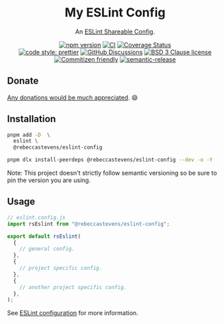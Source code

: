 <div align="center">

# My ESLint Config

An [ESLint Shareable Config](https://eslint.org/docs/developer-guide/shareable-configs.html).

[![npm version](https://img.shields.io/npm/v/@rebeccastevens/eslint-config.svg)](https://www.npmjs.com/package/@rebeccastevens/eslint-config)
[![CI](https://github.com/RebeccaStevens/eslint-config-rebeccastevens/actions/workflows/release.yml/badge.svg)](https://github.com/RebeccaStevens/eslint-config-rebeccastevens/actions/workflows/release.yml)
[![Coverage Status](https://codecov.io/gh/RebeccaStevens/eslint-config-rebeccastevens/branch/main/graph/badge.svg?token=MVpR1oAbIT)](https://codecov.io/gh/RebeccaStevens/eslint-config-rebeccastevens)\
[![code style: prettier](https://img.shields.io/badge/code_style-prettier-ff69b4.svg?style=flat-square)](https://github.com/prettier/prettier)
[![GitHub Discussions](https://img.shields.io/github/discussions/RebeccaStevens/eslint-config-rebeccastevens?style=flat-square)](https://github.com/RebeccaStevens/eslint-config-rebeccastevens/discussions)
[![BSD 3 Clause license](https://img.shields.io/github/license/RebeccaStevens/eslint-config-rebeccastevens.svg?style=flat-square)](https://opensource.org/licenses/BSD-3-Clause)
[![Commitizen friendly](https://img.shields.io/badge/commitizen-friendly-brightgreen.svg?style=flat-square)](https://commitizen.github.io/cz-cli/)
[![semantic-release](https://img.shields.io/badge/%20%20%F0%9F%93%A6%F0%9F%9A%80-semantic--release-e10079.svg?style=flat-square)](https://github.com/semantic-release/semantic-release)

</div>

## Donate

[Any donations would be much appreciated](./DONATIONS.md). 😄

## Installation

```sh
pnpm add -D  \
  eslint \
  @rebeccastevens/eslint-config
```

```sh
pnpm dlx install-peerdeps @rebeccastevens/eslint-config --dev -o -Y
```

Note: This project doesn't strictly follow semantic versioning so be sure to pin the version you are using.

## Usage

```js
// eslint.config.js
import rsEslint from "@rebeccastevens/eslint-config";

export default rsEslint(
  {
    // general config.
  },
  {
    // project specific config.
  },
  {
    // another project specific config.
  },
);
```

See [ESLint configuration](http://eslint.org/docs/user-guide/configuring) for more information.
